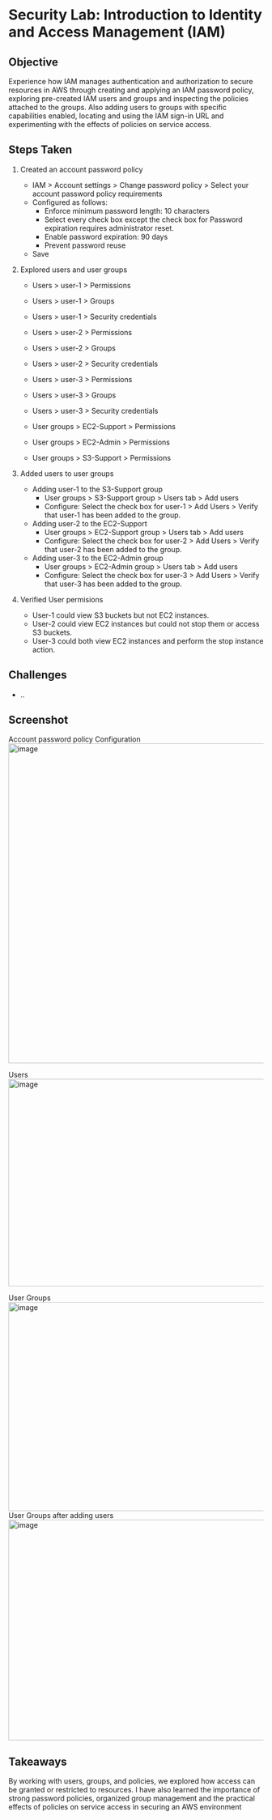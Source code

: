 # Security Lab: Introduction to Identity and Access Management (IAM)

## Objective
Experience how IAM manages authentication and authorization to secure resources in AWS through creating and applying an IAM password policy, exploring pre-created IAM users and groups and inspecting the policies attached to the groups. Also adding users to groups with specific capabilities enabled, locating and using the IAM sign-in URL and experimenting with the effects of policies on service access.

## Steps Taken
1. Created an account password policy
   - IAM > Account settings > Change password policy > Select your account password policy requirements
   - Configured as follows:
     - Enforce minimum password length: 10 characters
     - Select every check box except the check box for Password expiration requires administrator reset.
     - Enable password expiration: 90 days
     - Prevent password reuse
   - Save

2. Explored users and user groups
   -  Users > user-1 > Permissions
   -  Users > user-1 > Groups
   -  Users > user-1 > Security credentials
  
   -  Users > user-2 > Permissions
   -  Users > user-2 > Groups
   -  Users > user-2 > Security credentials
  
   -  Users > user-3 > Permissions
   -  Users > user-3 > Groups
   -  Users > user-3 > Security credentials
  
   -  User groups > EC2-Support > Permissions
   -  User groups > EC2-Admin > Permissions 
   -  User groups > S3-Support > Permissions
     
3. Added users to user groups
   - Adding user-1 to the S3-Support group
     - User groups > S3-Support group > Users tab > Add users
     - Configure:
       Select the check box for user-1 > Add Users > Verify that user-1 has been added to the group.
   - Adding user-2 to the EC2-Support
     - User groups > EC2-Support group > Users tab > Add users
     - Configure:
       Select the check box for user-2 > Add Users > Verify that user-2 has been added to the group.
   - Adding user-3 to the EC2-Admin group
     - User groups > EC2-Admin group > Users tab > Add users
     - Configure:
       Select the check box for user-3 > Add Users > Verify that user-3 has been added to the group.

   
5. Verified User permisions
   - User-1 could view S3 buckets but not EC2 instances.
   - User-2 could view EC2 instances but could not stop them or access S3 buckets.
   - User-3 could both view EC2 instances and perform the stop instance action.

## Challenges
- ..

## Screenshot
Account password policy Configuration
<img width="1366" height="632" alt="image" src="https://github.com/user-attachments/assets/8323b6d7-7190-4a05-baae-d273c2b2fa92" />

Users
<img width="1366" height="410" alt="image" src="https://github.com/user-attachments/assets/276b6e1b-446b-406d-b0bc-dd7f03879bfa" />

User Groups
<img width="1366" height="413" alt="image" src="https://github.com/user-attachments/assets/bc18541a-3bdd-4390-9019-ba32bb83ff06" />
 User Groups after adding users
 <img width="1366" height="436" alt="image" src="https://github.com/user-attachments/assets/cb386a6c-ea5e-4868-904c-1a6fd335aa3a" />


## Takeaways
By working with users, groups, and policies, we explored how access can be granted or restricted to resources. I have also learned the importance of strong password policies, organized group management and the practical effects of policies on service access in securing an AWS environment
